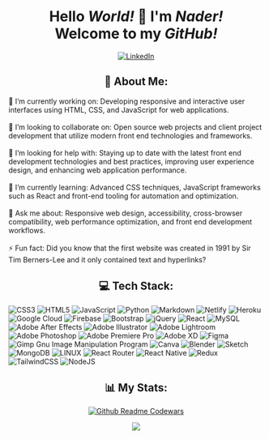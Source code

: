 <div align="center"> 
 
 # Hello <em>World!</em> 👋 I'm <em> Nader! </em><br> Welcome to my <em>GitHub!</em> 
 
 [![LinkedIn](https://img.shields.io/badge/LinkedIn-%230077B5.svg?logo=linkedin&logoColor=white)](https://linkedin.com/in/naderantar) 
 
</div>

<div align="center"> 
 
 ## 💫 About Me:
 
</div>
🔭 I’m currently working on: Developing responsive and interactive user interfaces using HTML, CSS, and JavaScript for web applications.<br><br>
👯 I’m looking to collaborate on: Open source web projects and client project development that utilize modern front end technologies and frameworks.<br><br>
🤝 I’m looking for help with: Staying up to date with the latest front end development technologies and best practices, improving user experience design, and enhancing web application performance.<br><br>
🌱 I’m currently learning: Advanced CSS techniques, JavaScript frameworks such as React and front-end tooling for automation and optimization.<br><br>
💬 Ask me about: Responsive web design, accessibility, cross-browser compatibility, web performance optimization, and front end development workflows.<br><br>
⚡ Fun fact: Did you know that the first website was created in 1991 by Sir Tim Berners-Lee and it only contained text and hyperlinks?

<div align="center"> 
 
## 💻 Tech Stack:
 
</div>

![CSS3](https://img.shields.io/badge/css3-%231572B6.svg?style=plastic&logo=css3&logoColor=white) ![HTML5](https://img.shields.io/badge/html5-%23E34F26.svg?style=plastic&logo=html5&logoColor=white) ![JavaScript](https://img.shields.io/badge/javascript-%23323330.svg?style=plastic&logo=javascript&logoColor=%23F7DF1E) ![Python](https://img.shields.io/badge/python-3670A0?style=plastic&logo=python&logoColor=ffdd54) ![Markdown](https://img.shields.io/badge/markdown-%23000000.svg?style=plastic&logo=markdown&logoColor=white) ![Netlify](https://img.shields.io/badge/netlify-%23000000.svg?style=plastic&logo=netlify&logoColor=#00C7B7) ![Heroku](https://img.shields.io/badge/heroku-%23430098.svg?style=plastic&logo=heroku&logoColor=white) ![Google Cloud](https://img.shields.io/badge/Google%20Cloud-%234285F4.svg?style=plastic&logo=google-cloud&logoColor=white) ![Firebase](https://img.shields.io/badge/firebase-%23039BE5.svg?style=plastic&logo=firebase) ![Bootstrap](https://img.shields.io/badge/bootstrap-%23563D7C.svg?style=plastic&logo=bootstrap&logoColor=white) ![jQuery](https://img.shields.io/badge/jquery-%230769AD.svg?style=plastic&logo=jquery&logoColor=white) ![React](https://img.shields.io/badge/react-%2320232a.svg?style=plastic&logo=react&logoColor=%2361DAFB) ![MySQL](https://img.shields.io/badge/mysql-%2300f.svg?style=plastic&logo=mysql&logoColor=white) ![Adobe After Effects](https://img.shields.io/badge/Adobe%20After%20Effects-9999FF.svg?style=plastic&logo=Adobe%20After%20Effects&logoColor=white) ![Adobe Illustrator](https://img.shields.io/badge/adobeillustrator-%23FF9A00.svg?style=plastic&logo=adobeillustrator&logoColor=white) ![Adobe Lightroom](https://img.shields.io/badge/Adobe%20Lightroom-31A8FF.svg?style=plastic&logo=Adobe%20Lightroom&logoColor=white) ![Adobe Photoshop](https://img.shields.io/badge/adobephotoshop-%2331A8FF.svg?style=plastic&logo=adobephotoshop&logoColor=white) ![Adobe Premiere Pro](https://img.shields.io/badge/Adobe%20Premiere%20Pro-9999FF.svg?style=plastic&logo=Adobe%20Premiere%20Pro&logoColor=white) ![Adobe XD](https://img.shields.io/badge/Adobe%20XD-470137?style=plastic&logo=Adobe%20XD&logoColor=#FF61F6) 	![Figma](https://img.shields.io/badge/figma-%23F24E1E.svg?style=plastic&logo=figma&logoColor=white) ![Gimp Gnu Image Manipulation Program](https://img.shields.io/badge/Gimp-657D8B?style=plastic&logo=gimp&logoColor=FFFFFF) ![Canva](https://img.shields.io/badge/Canva-%2300C4CC.svg?style=plastic&logo=Canva&logoColor=white) ![Blender](https://img.shields.io/badge/blender-%23F5792A.svg?style=plastic&logo=blender&logoColor=white) ![Sketch](https://img.shields.io/badge/Sketch-FFB387?style=plastic&logo=sketch&logoColor=black) ![MongoDB](https://img.shields.io/badge/MongoDB-%234ea94b.svg?style=plastic&logo=mongodb&logoColor=white) ![LINUX](https://img.shields.io/badge/Linux-FCC624?style=plastic&logo=linux&logoColor=black) ![React Router](https://img.shields.io/badge/React_Router-CA4245?style=plastic&logo=react-router&logoColor=white) ![React Native](https://img.shields.io/badge/react_native-%2320232a.svg?style=plastic&logo=react&logoColor=%2361DAFB) ![Redux](https://img.shields.io/badge/redux-%23593d88.svg?style=plastic&logo=redux&logoColor=white) ![TailwindCSS](https://img.shields.io/badge/tailwindcss-%2338B2AC.svg?style=plastic&logo=tailwind-css&logoColor=white) ![NodeJS](https://img.shields.io/badge/node.js-6DA55F?style=plastic&logo=node.js&logoColor=white)

<div align="center"> 

## 📊 My Stats:

 [![Github Readme Codewars](https://codewars-stats-ignacio-cuadra.vercel.app/?username=Nado96&theme=dark)](https://www.codewars.com/users/Nado96) 
 
 ![](https://github-readme-stats.vercel.app/api/top-langs/?username=nadocodes&theme=midnight-purple&hide_border=false&include_all_commits=false&count_private=false&layout=compact)
 
 </div>
<!-- [![GitHub Streak](https://streak-stats.demolab.com?user=nadocodes&theme=neon-palenight&hide_border=true&fire=7A3D9B)](https://git.io/streak-stats)
-->
